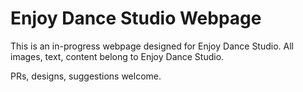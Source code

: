 # Enjoy Dance Studio Webpage

This is an in-progress webpage designed for Enjoy Dance Studio. All images, text, content belong to Enjoy Dance Studio. 

PRs, designs, suggestions welcome. 
